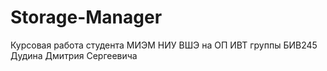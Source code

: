 # Storage-Manager
Курсовая работа студента МИЭМ НИУ ВШЭ на ОП ИВТ группы БИВ245 Дудина Дмитрия Сергеевича
